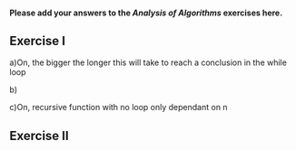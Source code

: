 #### Please add your answers to the ***Analysis of  Algorithms*** exercises here.

## Exercise I

a)On, the bigger the longer this will take to reach a conclusion in the while loop


b)


c)On, recursive function with no loop only dependant on n

## Exercise II


